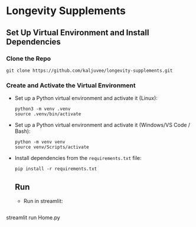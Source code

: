 # Longevity Supplements

## Set Up Virtual Environment and Install Dependencies

### Clone the Repo
  ```
  git clone https://github.com/kaljuvee/longevity-supplements.git
  ```

### Create and Activate the Virtual Environment
- Set up a Python virtual environment and activate it (Linux):
  ```
  python3 -m venv .venv
  source .venv/bin/activate
  ```

- Set up a Python virtual environment and activate it (Windows/VS Code / Bash):
  ```
  python -m venv venv
  source venv/Scripts/activate
  ```
  
- Install dependencies from the `requirements.txt` file:
  ```
  pip install -r requirements.txt
  ```

  ## Run

  - Run in streamlit:
  ```
 streamlit run Home.py
  ```
